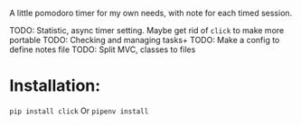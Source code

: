A little pomodoro timer for my own needs, with note for each timed session.

TODO: Statistic, async timer setting. Maybe get rid of `click` to make more portable
TODO: Checking and managing tasks+
TODO: Make a config to define notes file
TODO: Split MVC, classes to files

# Installation:
`pip install click`
Or `pipenv install`
